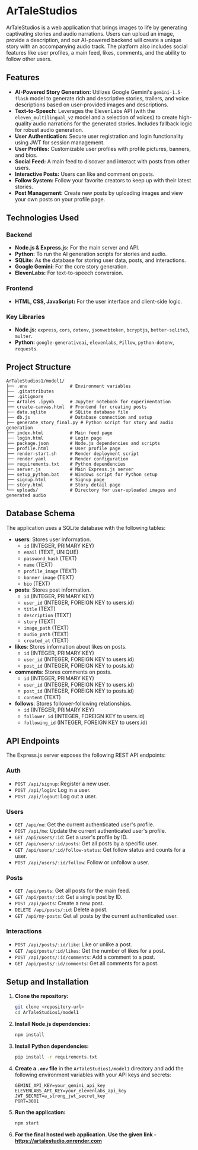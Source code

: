 # ArTaleStudios

ArTaleStudios is a web application that brings images to life by generating captivating stories and audio narrations. Users can upload an image, provide a description, and our AI-powered backend will create a unique story with an accompanying audio track. The platform also includes social features like user profiles, a main feed, likes, comments, and the ability to follow other users.

## Features

*   **AI-Powered Story Generation:** Utilizes Google Gemini's `gemini-1.5-flash` model to generate rich and descriptive stories, trailers, and voice descriptions based on user-provided images and descriptions.
*   **Text-to-Speech:** Leverages the ElevenLabs API (with the `eleven_multilingual_v2` model and a selection of voices) to create high-quality audio narrations for the generated stories. Includes fallback logic for robust audio generation.
*   **User Authentication:** Secure user registration and login functionality using JWT for session management.
*   **User Profiles:** Customizable user profiles with profile pictures, banners, and bios.
*   **Social Feed:** A main feed to discover and interact with posts from other users.
*   **Interactive Posts:** Users can like and comment on posts.
*   **Follow System:** Follow your favorite creators to keep up with their latest stories.
*   **Post Management:** Create new posts by uploading images and view your own posts on your profile page.

## Technologies Used

### Backend
*   **Node.js & Express.js:** For the main server and API.
*   **Python:** To run the AI generation scripts for stories and audio.
*   **SQLite:** As the database for storing user data, posts, and interactions.
*   **Google Gemini:** For the core story generation.
*   **ElevenLabs:** For text-to-speech conversion.

### Frontend
*   **HTML, CSS, JavaScript:** For the user interface and client-side logic.

### Key Libraries
*   **Node.js:** `express`, `cors`, `dotenv`, `jsonwebtoken`, `bcryptjs`, `better-sqlite3`, `multer`.
*   **Python:** `google-generativeai`, `elevenlabs`, `Pillow`, `python-dotenv`, `requests`.

## Project Structure

```
ArTaleStudios1/model1/
├── .env                # Environment variables
├── .gitattributes
├── .gitignore
├── ArTales .ipynb      # Jupyter notebook for experimentation
├── create-canvas.html  # Frontend for creating posts
├── data.sqlite         # SQLite database file
├── db.js               # Database connection and setup
├── generate_story_final.py # Python script for story and audio generation
├── index.html          # Main feed page
├── login.html          # Login page
├── package.json        # Node.js dependencies and scripts
├── profile.html        # User profile page
├── render-start.sh     # Render deployment script
├── render.yaml         # Render configuration
├── requirements.txt    # Python dependencies
├── server.js           # Main Express.js server
├── setup_python.bat    # Windows script for Python setup
├── signup.html         # Signup page
├── story.html          # Story detail page
└── uploads/            # Directory for user-uploaded images and generated audio
```

## Database Schema

The application uses a SQLite database with the following tables:

*   **users**: Stores user information.
    *   `id` (INTEGER, PRIMARY KEY)
    *   `email` (TEXT, UNIQUE)
    *   `password_hash` (TEXT)
    *   `name` (TEXT)
    *   `profile_image` (TEXT)
    *   `banner_image` (TEXT)
    *   `bio` (TEXT)
*   **posts**: Stores post information.
    *   `id` (INTEGER, PRIMARY KEY)
    *   `user_id` (INTEGER, FOREIGN KEY to users.id)
    *   `title` (TEXT)
    *   `description` (TEXT)
    *   `story` (TEXT)
    *   `image_path` (TEXT)
    *   `audio_path` (TEXT)
    *   `created_at` (TEXT)
*   **likes**: Stores information about likes on posts.
    *   `id` (INTEGER, PRIMARY KEY)
    *   `user_id` (INTEGER, FOREIGN KEY to users.id)
    *   `post_id` (INTEGER, FOREIGN KEY to posts.id)
*   **comments**: Stores comments on posts.
    *   `id` (INTEGER, PRIMARY KEY)
    *   `user_id` (INTEGER, FOREIGN KEY to users.id)
    *   `post_id` (INTEGER, FOREIGN KEY to posts.id)
    *   `content` (TEXT)
*   **follows**: Stores follower-following relationships.
    *   `id` (INTEGER, PRIMARY KEY)
    *   `follower_id` (INTEGER, FOREIGN KEY to users.id)
    *   `following_id` (INTEGER, FOREIGN KEY to users.id)

## API Endpoints

The Express.js server exposes the following REST API endpoints:

### Auth
*   `POST /api/signup`: Register a new user.
*   `POST /api/login`: Log in a user.
*   `POST /api/logout`: Log out a user.

### Users
*   `GET /api/me`: Get the current authenticated user's profile.
*   `POST /api/me`: Update the current authenticated user's profile.
*   `GET /api/users/:id`: Get a user's profile by ID.
*   `GET /api/users/:id/posts`: Get all posts by a specific user.
*   `GET /api/users/:id/follow-status`: Get follow status and counts for a user.
*   `POST /api/users/:id/follow`: Follow or unfollow a user.

### Posts
*   `GET /api/posts`: Get all posts for the main feed.
*   `GET /api/posts/:id`: Get a single post by ID.
*   `POST /api/posts`: Create a new post.
*   `DELETE /api/posts/:id`: Delete a post.
*   `GET /api/my-posts`: Get all posts by the current authenticated user.

### Interactions
*   `POST /api/posts/:id/like`: Like or unlike a post.
*   `GET /api/posts/:id/likes`: Get the number of likes for a post.
*   `POST /api/posts/:id/comments`: Add a comment to a post.
*   `GET /api/posts/:id/comments`: Get all comments for a post.

## Setup and Installation

1.  **Clone the repository:**
    ```bash
    git clone <repository-url>
    cd ArTaleStudios1/model1
    ```

2.  **Install Node.js dependencies:**
    ```bash
    npm install
    ```

3.  **Install Python dependencies:**
    ```bash
    pip install -r requirements.txt
    ```

4.  **Create a `.env` file** in the `ArTaleStudios1/model1` directory and add the following environment variables with your API keys and secrets:
    ```
    GEMINI_API_KEY=your_gemini_api_key
    ELEVENLABS_API_KEY=your_elevenlabs_api_key
    JWT_SECRET=a_strong_jwt_secret_key
    PORT=3001
    ```

5.  **Run the application:**
    ```bash
    npm start
    ```

6. **For the final hosted web application. Use the given link - https://artalestudio.onrender.com**
